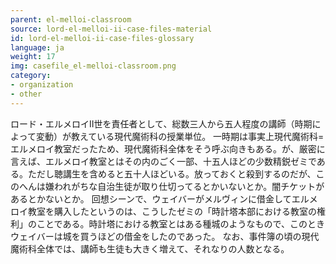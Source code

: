 ```yaml
---
parent: el-melloi-classroom
source: lord-el-melloi-ii-case-files-material
id: lord-el-melloi-ii-case-files-glossary
language: ja
weight: 17
img: casefile_el-melloi-classroom.png
category:
- organization
- other
---
```


ロード・エルメロイII世を責任者として、総数三人から五人程度の講師（時期によって変動）が教えている現代魔術科の授業単位。
一時期は事実上現代魔術科=エルメロイ教室だったため、現代魔術科全体をそう呼ぶ向きもある。が、厳密に言えば、エルメロイ教室とはその内のごく一部、十五人ほどの少数精鋭ゼミである。ただし聴講生を含めると五十人ほどいる。放っておくと殺到するのだが、このへんは嫌われがちな自治生徒が取り仕切ってるとかいないとか。闇チケットがあるとかないとか。
回想シーンで、ウェイバーがメルヴィンに借金してエルメロイ教室を購入したというのは、こうしたゼミの「時計塔本部における教室の権利」のことである。時計塔における教室とはある種城のようなもので、このときウェイバーは城を買うほどの借金をしたのであった。
なお、事件簿の頃の現代魔術科全体では、講師も生徒も大きく増えて、それなりの人数となる。
